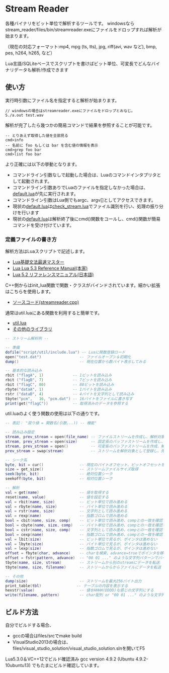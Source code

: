 # Stream Reader

各種バイナリをビット単位で解析するツールです。
windowsならstream_reader/files/bin/streamreader.exeにファイルをドロップすれば解析が始まります。

（現在の対応フォーマット:mp4, mpg (ts, tts), jpg, riff(avi, wav など), bmp, pes, h264, h265, など）


Lua言語/SQLiteベースでスクリプトを書けばビット単位、可変長でどんなバイナリデータも解析/作成できます

## 使い方

実行時引数にファイル名を指定すると解析が始まります。
```
// windowsの場合はstreamreader.exeにファイルをドロップとおなじ。
S./a.out test.wav
```
解析が完了したら幾つかの簡易コマンドで結果を参照することが可能です。
```
-- とりあえず取得した値を全部見る
cmd>info
-- 名前に foo もしくは bar を含む値の情報を表示
cmd>grep foo bar
cmd>list foo bar
```
より正確には以下の挙動となります。
* コマンドライン引数なしで起動した場合は、Luaのコマンドインタプリタとして起動されます。
* コマンドライン引数ありでLuaのファイルを指定しなかった場合は、[default.lua][1]が先に実行されます。
* コマンドライン引数はLua側でもargc、argv[]としてアクセスできます。
* 現状の[default.lua][1]は[check_stream.lua][2]でファイル識別を行い、処理の振り分けを行います
* 現状の[default.lua][1]は解析終了後にcmd()関数をコールし、cmd()関数が簡易コマンドを受け付けています。


### 定義ファイルの書き方

解析方法はLuaスクリプトで記述します。
* [Lua基礎文法最速マスター](http://handasse.blogspot.com/2010/02/lua.html)
* [Lua Lua 5.3 Reference Manual(本家)](http://www.lua.org/manual/5.3/)
* [Lua 5.2 リファレンスマニュアル(日本語)](http://milkpot.sakura.ne.jp/lua/lua52_manual_ja.html)

C++側からはinit_lua関数で関数・クラスがバインドされています。細かい拡張はこちらを使用します。
* [ソースコード(streamreader.cpp)](https://github.com/rflab/stream_reader/blob/master/files/src/streamreader.cpp)

通常はutil.luaにある関数を利用すると簡単です。
* [util.lua](https://github.com/rflab/stream_reader/blob/master/files/bin/script/util/util.lua)
* [その他のライブラリ](https://github.com/rflab/stream_reader/blob/master/files/bin/script/util/)

```lua
-- ストリーム解析例 --

-- 準備
dofile("script/util/include.lua") -- Luaに関数登録ロード
open("test.dat")                 -- ファイルオープン＆初期化
dump()                           -- 現在位置から数バイト表示してみる

-- 基本的な読み込み
rbit ("flagA", 1)             -- 1ビットを読み込み
rbit ("flagB", 7)             -- 7ビットを読み込み
rbit ("flagC", 80)            -- 80ビットを読み込み
rbyte("dataA", 1)             -- 1バイトを読み込み
rstr ("dataB", 4)             -- 4バイトを文字列として読み込み
tbyte("pcm",   16, "pcm.dat") -- 16バイトをファイルに書き写す
print(get("flagC"))           -- 取得済みのデータを参照する
```
util.luaのよく使う関数の使用は以下の通りです。
```lua
-- 表記： "戻り値 = 関数名(引数...)) -- 機能"

-- 読み込み設定
stream, prev_stream = open(file_name) -- ファイルストリームを作成し、解析対象として登録
stream, prev_stream = open(size)      -- 固定長のバッファストリームを作成し、解析対象として登録
stream, prev_stream = open()          -- 可変長のバッファストリームを作成、解析対象として登録
prev_stream = swap(stream)            -- ストリームを解析対象として登録し、先に登録されていたストリームを返す

-- シーク系
byte, bit = cur()                -- 現在のバイトオフセット、ビットオフセットを取得
size = get_size()                -- ストリームファイルサイズ取得
seek(byte, bit)                  -- 絶対位置シーク
seekoff(byte, bit)               -- 相対位置シーク

-- 解析
val = get(name)                  -- 値を取得する
reset(name, value)               -- 値を設定する
val = rbit(name, size)           -- ビット単位で読み進める
val = rbyte(name, size)          -- バイト単位で読み進める
val = rstr(name, size)           -- 文字列として読み進める
val = rexp(name)                 -- 指数ゴロムで読み進める
bool = cbit(name, size, comp)    -- ビット単位で読み進め、compとの一致を確認
bool = cbyte(name, size, comp)   -- バイト単位で読み進め、compとの一致を確認
bool = cstr(name, size, comp)    -- 文字列として読み進め、compとの一致を確認
bool = cexp(name)                -- 指数ゴロムで読み進め、compとの一致を確認
val = lbit(size)                 -- ビット単位で見るが、ポインタは進めない
val = lbyte(size)                -- バイト単位で見るが、ポインタは進めない
val = lexp(size)                 -- 指数ゴロムで見るが、ポインタは進めない
offset = fbyte(char, advance)    -- charを検索、advance=trueでポインタを移動
offset = fstr(pattern, advance)  -- "00 01 ..." のような文字列パターンでバイナリ列を検索
tbyte(name, size, stream)        -- ストリームから別のstreamにデータを転送
tbyte(name, size, filename)      -- ストリームからからファイルにデータを転送

-- その他
dump(size)                       -- ストリームを最大256バイト出力
print_table(tbl)　　　　         -- テーブルの内容を表示する
hexstr(value)                    -- 値をHHHH(DDDD)な感じの文字列にする
write(filename, pattern)         -- char配列 or "00 01 ..." のような文字列パターンでファイル追記
```
## ビルド方法

自分でビルドする場合、
* gccの場合はfiles/srcでmake build
* VisualStudio2013の場合は、files/visual_studio_solution/visual_studio_solution.slnを開いてF5

Lua5.3.0＆VC++12でビルド確認済み
gcc version 4.9.2 (Ubuntu 4.9.2-10ubuntu13) でもたまにビルド確認しています。

[1]: https://github.com/rflab/stream_reader/blob/master/files/bin/script/default.lua
[2]: https://github.com/rflab/stream_reader/blob/master/files/bin/script/util/check_stream.lua
